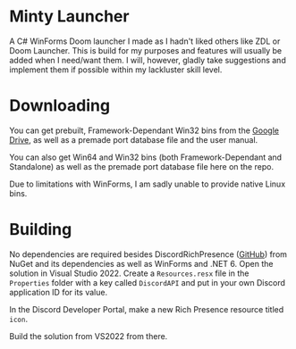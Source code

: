 # Minty Launcher
A C# WinForms Doom launcher I made as I hadn't liked others like ZDL or Doom Launcher.
This is build for my purposes and features will usually be added when I need/want them. I will, however, gladly take suggestions and implement them if possible within my lackluster skill level.

# Downloading
You can get prebuilt, Framework-Dependant Win32 bins from the [Google Drive](https://drive.google.com/drive/folders/1WFhlLlC_Ka0N-Fk6tTlCKcxksYwFRNg4?usp=sharing), as well as a premade port database file and the user manual.

You can also get Win64 and Win32 bins (both Framework-Dependant and Standalone) as well as the premade port database file here on the repo. 

Due to limitations with WinForms, I am sadly unable to provide native Linux bins.

# Building
No dependencies are required besides DiscordRichPresence ([GitHub](https://github.com/Lachee/discord-rpc-csharp)) from NuGet and its dependencies as well as WinForms and .NET 6.
Open the solution in Visual Studio 2022.
Create a `Resources.resx` file in the `Properties` folder with a key called `DiscordAPI` and put in your own Discord application ID for its value.

In the Discord Developer Portal, make a new Rich Presence resource titled `icon`.

Build the solution from VS2022 from there.
